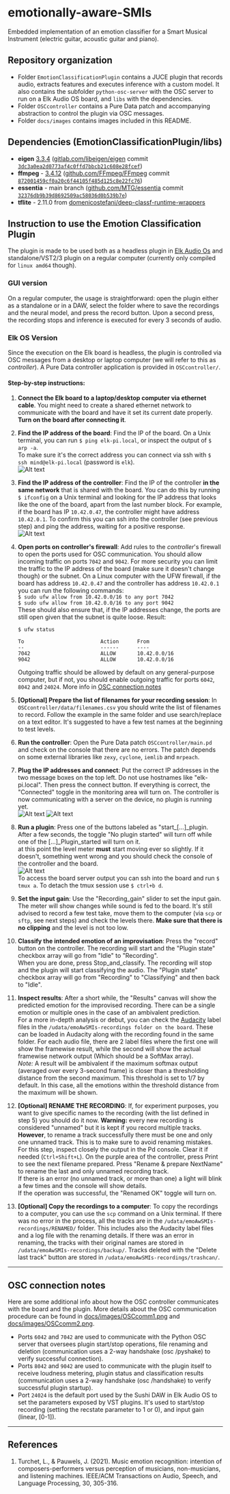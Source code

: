 # emotionally-aware-SMIs
Embedded implementation of an emotion classifier for a Smart Musical Instrument (electric guitar, acoustic guitar and piano).

## Repository organization
- Folder `EmotionClassificationPlugin` contains a JUCE plugin that records audio, extracts features and executes inference with a custom model. It also contains the subfolder `python-osc-server` with the OSC server to run on a Elk Audio OS board, and `libs` with the dependencies.
- Folder `OSCcontroller` contains a Pure Data patch and accompanying abstraction to control the plugin via OSC messages.
- Folder `docs/images` contains images included in this README.

## Dependencies (EmotionClassificationPlugin/libs)

<!-- - zlib - 1.2.13 ([github.com/madler/zlib](https://github.com/madler/zlib) commit `04f42ceca40f73e2978b50e93806c2a18c1281fc`) -->
- **eigen** [3.3.4](https://gitlab.com/libeigen/eigen/-/releases/3.3.4) ([gitlab.com/libeigen/eigen](https://gitlab.com/libeigen/eigen) commit [`3dc3a0ea2d0773af4c0ffd7bbcb21c608e28fcef`](https://gitlab.com/libeigen/eigen/tree/3dc3a0ea2d0773af4c0ffd7bbcb21c608e28fcef))
- **ffmpeg** - [3.4.12](https://github.com/FFmpeg/FFmpeg/releases/tag/n3.4.12) ([github.com/FFmpeg/FFmpeg](https://github.com/FFmpeg/FFmpeg) commit [`872001459cf0a20c6f44105f485d125c8e22fc76`](https://github.com/FFmpeg/FFmpeg/tree/872001459cf0a20c6f44105f485d125c8e22fc76))
- **essentia** - main branch ([github.com/MTG/essentia](https://github.com/MTG/essentia) commit [`32376db9b39d8692509ac58036d0b539b7e`](https://github.com/MTG/essentia/tree/32376db9b39d8692509ac58036d0b539b7e))
- **tflite** - 2.11.0 from [domenicostefani/deep-classf-runtime-wrappers](https://github.com/domenicostefani/deep-classf-runtime-wrappers)

## Instruction to use the Emotion Classification Plugin

The plugin is made to be used both as a headless plugin in [Elk Audio Os](https://www.elk.audio/start) and standalone/VST2/3 plugin on a regular computer (currently only compiled for `linux amd64` though).  
### GUI version
On a regular computer, the usage is straightforward: open the plugin either as a standalone or in a DAW, select the folder where to save the recordings and the neural model, and press the record button. Upon a second press, the recording stops and inference is executed for every 3 seconds of audio.
### Elk OS Version
Since the execution on the Elk board is headless, the plugin is controlled via OSC messages from a desktop or laptop computer (we will refer to this as *controller*). A Pure Data controller application is provided in `OSCcontroller/`.

#### Step-by-step instructions:
1. **Connect the Elk board to a laptop/desktop computer via ethernet cable**. You might need to create a shared ethernet network to communicate with the board and have it set its current date properly.  
**Turn on the board after connecting it**.

2. **Find the IP address of the board**: Find the IP of the board. On a Unix terminal, you can run `$ ping elk-pi.local`, or inspect the output of `$ arp -a`.  
To make sure it's the correct address you can connect via ssh with `$ ssh mind@elk-pi.local` (password is `elk`).  
![Alt text](docs//images/ip_board.png)  

3. **Find the IP address of the controller**: Find the IP of the controller **in the same network** that is shared with the board. You can do this by running `$ ifconfig` on a Unix terminal and looking for the IP address that looks like the one of the board, apart from the last number block. For example, if the board has IP `10.42.0.47`, the controller might have address `10.42.0.1`. To confirm this you can ssh into the controller (see previous step) and ping the address, waiting for a positive response.  
![Alt text](docs//images/ip_controller.png)  

4. **Open ports on controller's firewall**: Add rules to the *controller*'s firewall to open the ports used for OSC communication. You should allow incoming traffic on ports `7042` and `9042`. For more security you can limit the traffic to the IP address of the board (make sure it doesn't change though) or the subnet. On a Linux computer with the UFW firewall, if the board has address `10.42.0.47` and the controller has address `10.42.0.1` you can run the following commands:  
`$ sudo ufw allow from 10.42.0.0/16 to any port 7042`  
`$ sudo ufw allow from 10.42.0.0/16 to any port 9042`  
These should also ensure that, if the IP addresses change, the ports are still open given that the subnet is quite loose.
Result:
    ```
    $ ufw status

    To                         Action      From
    --                         ------      ----              
    7042                       ALLOW       10.42.0.0/16              
    9042                       ALLOW       10.42.0.0/16 
    ```
    Outgoing traffic should be allowed by default on any general-purpose computer, but if not, you should enable outgoing traffic for ports `6042`, `8042` and `24024`. More info in [OSC connection notes](#osc-connection-notes)

5. **[Optional] Prepare the list of filenames for your recording session**: In `OSCcontroller/data/filenames.csv` you should write the list of filenames to record. Follow the example in the same folder and use search/replace on a text editor. It's suggested to have a few test names at the beginning to test levels.

6. **Run the controller**: Open the Pure Data patch `OSCcontroller/main.pd` and check on the console that there are no errors. The patch depends on some external libraries like `zexy`, `cyclone`, `iemlib` and `mrpeach`.

7. **Plug the IP addresses and connect**: Put the correct IP addresses in the two message boxes on the top left. Do not use hostnames like "elk-pi.local". Then press the connect button. If everything is correct, the "Connected" toggle in the monitoring area will turn on. The controller is now communicating with a server on the device, no plugin is running yet.  
![Alt text](docs//images/connect.png)
![Alt text](docs//images/connection_state.png)  


8. **Run a plugin**: Press one of the buttons labeled as "start_[...]_plugin. After a few seconds, the toggle "No plugin started" will turn off while one of the [...]_Plugin_started will turn on it.  
at this point the level meter **must** start moving ever so slightly. If it doesn't, something went wrong and you should check the console of the controller and the board.  
![Alt text](docs//images/monitor_level.png)  
To access the board server output you can ssh into the board and run `$ tmux a`. To detach the tmux session use `$ ctrl+b d`.

9. **Set the input gain**: Use the "Recording_gain" slider to set the input gain. The meter will show changes while sound is fed to the board. It's still advised to record a few test take, move them to the computer (via `scp` or `sftp`, see next steps) and check the levels there. **Make sure that there is no clipping** and the level is not too low.

10. **Classify the intended emotion of an improvisation**: Press the "record" button on the controller. The recording will start and the "Plugin state" checkbox array will go from "Idle" to "Recording".  
When you are done, press Stop_and_classify. 
The recording will stop and the plugin will start classifying the audio. The "Plugin state" checkbox array will go from "Recording" to "Classifying" and then back to "Idle".

11. **Inspect results**: After a short while, the "Results" canvas will show the predicted emotion for the improvised recording. There can be a single emotion or multiple ones in the case of an ambivalent prediction.  
For a more in-depth analysis or debut, you can check the [Audacity](https://www.audacityteam.org/) label files in the `/udata/emoAwSMIs-recordings folder on the board`. These can be loaded in Audacity along with the recording found in the same folder. For each audio file, there are 2 label files where the first one will show the framewise result, while the second will show the actual framewise network output (Which should be a SoftMax array).  
*Note:* A result will be ambivalent if the maximum softmax output (averaged over every 3-second frame) is closer than a thresholding distance from the second maximum. This threshold is set to 1/7 by default. In this case, all the emotions within the threshold distance from the maximum will be shown.

12. **[Optional] RENAME THE RECORDING**: If, for experiment purposes, you want to give specific names to the recording (with the list defined in step 5) you should do it now. **Warning:** every new recording is considered "unnamed" but it is kept if you record multiple tracks. **However**, to rename a track successfully there must be one and only one unnamed track. This is to make sure to avoid renaming mistakes.  
For this step, inspect closely the output in the Pd console. Clear it if needed (`Ctrl+Shift+L`).
On the purple area of the controller, press Print to see the next filename prepared. Press "Rename & prepare NextName" to rename the last and only unnamed recording track.  
If there is an error (no unnamed track, or more than one) a light will blink a few times and the console will show details.  
If the operation was successful, the "Renamed OK" toggle will turn on.

13. **[Optional] Copy the recordings to a computer**: To copy the recordings to a computer, you can use the `scp` command on a Unix terminal. If there was no error in the process, all the tracks are in the `/udata/emoAwSMIs-recordings/RENAMED/` folder. This includes also the Audacity label files and a log file with the renaming details.
If there was an error in renaming, the tracks with their original names are stored in `/udata/emoAwSMIs-recordings/backup/`. Tracks deleted with the "Delete last track" button are stored in `/udata/emoAwSMIs-recordings/trashcan/`.
___

## OSC connection notes
Here are some additional info about how the OSC controller communicates with the board and the plugin.
More details about the OSC communication procedure can be found in [docs/images/OSCcomm1.png](docs/images/OSCcomm1.png) and [docs/images/OSCcomm2.png](docs/images/OSCcomm2.png).
- Ports `6042` and `7042` are used to communicate with the Python OSC server that oversees plugin start/stop operations, file renaming and deletion (communication uses a 2-way handshake (osc /pyshake) to verify successful connection).
- Ports `8042` and `9042` are used to communicate with the plugin itself to receive loudness metering, plugin status and classification results (communication uses a 2-way handshake (osc /handshake) to verify successful plugin startup).
- Port `24024` is the default port used by the Sushi DAW in Elk Audio OS to set the parameters exposed by VST plugins. It's used to start/stop recording (setting the recstate parameter to 1 or 0), and input gain (linear, [0-1]).

___
## References

1. Turchet, L., & Pauwels, J. (2021). Music emotion recognition: intention of composers-performers versus perception of musicians, non-musicians, and listening machines. IEEE/ACM Transactions on Audio, Speech, and Language Processing, 30, 305-316.